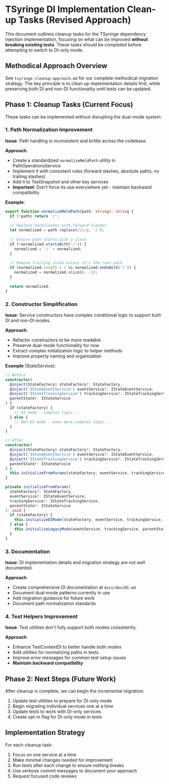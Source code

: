 # TSyringe DI Implementation Clean-up Tasks (Revised Approach)

This document outlines cleanup tasks for the TSyringe dependency injection implementation, focusing on what can be improved **without breaking existing tests**. These tasks should be completed before attempting to switch to DI-only mode.

## Methodical Approach Overview

See `tsyringe-cleanup-approach.md` for our complete methodical migration strategy. The key principle is to clean up implementation details first, while preserving both DI and non-DI functionality until tests can be updated.

## Phase 1: Cleanup Tasks (Current Focus)

These tasks can be implemented without disrupting the dual-mode system:

### 1. Path Normalization Improvement

**Issue**: Path handling is inconsistent and brittle across the codebase.

**Approach**:
- Create a standardized `normalizeMeldPath` utility in PathOperationsService
- Implement it with consistent rules (forward slashes, absolute paths, no trailing slashes)
- Add it to TestSnapshot and other key services
- **Important**: Don't force its use everywhere yet - maintain backward compatibility

**Example**:
```typescript
export function normalizeMeldPath(path: string): string {
  if (!path) return '/';
  
  // Replace backslashes with forward slashes
  let normalized = path.replace(/\\/g, '/');
  
  // Ensure path starts with a slash
  if (!normalized.startsWith('/')) {
    normalized = '/' + normalized;
  }
  
  // Remove trailing slash unless it's the root path
  if (normalized.length > 1 && normalized.endsWith('/')) {
    normalized = normalized.slice(0, -1);
  }
  
  return normalized;
}
```

### 2. Constructor Simplification

**Issue**: Service constructors have complex conditional logic to support both DI and non-DI modes.

**Approach**:
- Refactor constructors to be more readable
- Preserve dual-mode functionality for now
- Extract complex initialization logic to helper methods
- Improve property naming and organization

**Example** (StateService):
```typescript
// Before
constructor(
  @inject(StateFactory) stateFactory?: StateFactory,
  @inject('IStateEventService') eventService?: IStateEventService,
  @inject('IStateTrackingService') trackingService?: IStateTrackingService,
  parentState?: IStateService
) {
  if (stateFactory) {
    // DI mode - complex logic...
  } else {
    // Non-DI mode - even more complex logic...
  }
}

// After
constructor(
  @inject(StateFactory) stateFactory?: StateFactory,
  @inject('IStateEventService') eventService?: IStateEventService,
  @inject('IStateTrackingService') trackingService?: IStateTrackingService,
  parentState?: IStateService
) {
  this.initializeFromParams(stateFactory, eventService, trackingService, parentState);
}

private initializeFromParams(
  stateFactory?: StateFactory,
  eventService?: IStateEventService,
  trackingService?: IStateTrackingService,
  parentState?: IStateService
): void {
  if (stateFactory) {
    this.initializeDIMode(stateFactory, eventService, trackingService, parentState);
  } else {
    this.initializeLegacyMode(eventService, trackingService, parentState);
  }
}
```

### 3. Documentation

**Issue**: DI implementation details and migration strategy are not well documented.

**Approach**:
- Create comprehensive DI documentation at `docs/dev/DI.md`
- Document dual-mode patterns currently in use
- Add migration guidance for future work
- Document path normalization standards

### 4. Test Helpers Improvement

**Issue**: Test utilities don't fully support both modes consistently.

**Approach**:
- Enhance TestContextDI to better handle both modes
- Add utilities for normalizing paths in tests
- Improve error messages for common test setup issues
- **Maintain backward compatibility**

## Phase 2: Next Steps (Future Work)

After cleanup is complete, we can begin the incremental migration:

1. Update test utilities to prepare for DI-only mode
2. Begin migrating individual services one at a time
3. Update tests to work with DI-only services
4. Create opt-in flag for DI-only mode in tests

## Implementation Strategy

For each cleanup task:

1. Focus on one service at a time
2. Make minimal changes needed for improvement
3. Run tests after each change to ensure nothing breaks
4. Use verbose commit messages to document your approach
5. Request focused code reviews